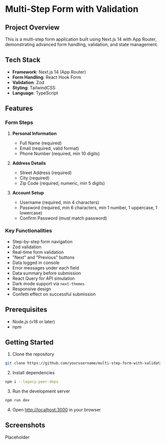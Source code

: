 # Multi-Step Form with Validation

## Project Overview

This is a multi-step form application built using Next.js 14 with App Router, demonstrating advanced form handling, validation, and state management.

## Tech Stack

- **Framework**: Next.js 14 (App Router)
- **Form Handling**: React Hook Form
- **Validation**: Zod
- **Styling**: TailwindCSS
- **Language**: TypeScript

## Features

### Form Steps
1. **Personal Information**
   - Full Name (required)
   - Email (required, valid format)
   - Phone Number (required, min 10 digits)

2. **Address Details**
   - Street Address (required)
   - City (required)
   - Zip Code (required, numeric, min 5 digits)

3. **Account Setup**
   - Username (required, min 4 characters)
   - Password (required, min 6 characters, min 1 number, 1 uppercase, 1 lowercase)
   - Confirm Password (must match password)

### Key Functionalities
- Step-by-step form navigation
- Zod validation
- Real-time form validation
- "Next" and "Previous" buttons
- Data logged in console
- Error messages under each field
- Data summary before submission
- React Query for API simulation
- Dark mode support via `next-themes`
- Responsive design
- Confetti effect on successful submission


## Prerequisites

- Node.js (v18 or later)
- npm 

## Getting Started

1. Clone the repository
```bash
git clone https://github.com/yourusername/multi-step-form-with-validation.git
```

2. Install dependencies
```bash
npm i --legacy-peer-deps
```

3. Run the development server
```bash
npm run dev
```

4. Open [http://localhost:3000](http://localhost:3000) in your browser


## Screenshots

Placeholder 
